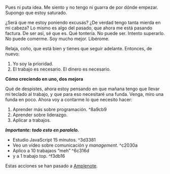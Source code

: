 Pues ni puta idea. Me siento y no tengo ni guarra de por dónde empezar. Supongo que estoy saturado.

¿Será que me estoy poniendo excusas? ¿De verdad tengo tanta mierda en mi cabeza? Lo mismo es algo del pasado, que ahora me está pasando factura. De ser así, sé que es. Qué tontería. No puede ser. Intento superarlo. No puede comerme. Soy mucho mejor. Libérome.

Relaja, coño, que está bien y tienes que seguir adelante. Entonces, de nuevo:

1. Yo soy la prioridad.
2. El trabajo es necesario. El dinero es necesario.

**Cómo creciendo en uno, dos mejora**

Qué de despistes, ahora estoy pensando en que mañana tengo que llevar mi teclado al trabajo, y que para eso necesitaré una funda. Venga, miro una funda en poco. Ahora voy a contarme lo que necesito hacer:

1. Aprender más sobre programación. ^8a9cb9
2. Aprender sobre liderazgo.
3. Aplicar a trabajos.

_**Importante: todo esto en paralelo.**_

- Estudio JavaScript 15 minutos. ^3d3381
- Veo un vídeo sobre comunicación y *management*. ^c2030a
- Aplico a 10 trabajaos “meh” ^6c316d
- y a 1 trabajo top. ^f3db16

Estas acciones se han pasado a [Amplenote](https://www.amplenote.com/notes/93c51434-0dff-11f0-b12d-034f91057b19).